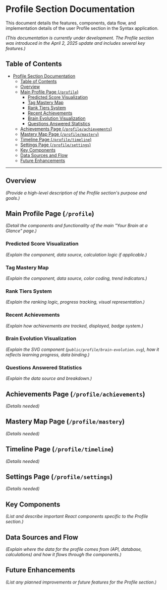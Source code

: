 # Profile Section Documentation

This document details the features, components, data flow, and implementation details of the user Profile section in the Syntax application.

*(This documentation is currently under development. The Profile section was introduced in the April 2, 2025 update and includes several key features.)*

## Table of Contents

- [Profile Section Documentation](#profile-section-documentation)
  - [Table of Contents](#table-of-contents)
  - [Overview](#overview)
  - [Main Profile Page (`/profile`)](#main-profile-page-profile)
    - [Predicted Score Visualization](#predicted-score-visualization)
    - [Tag Mastery Map](#tag-mastery-map)
    - [Rank Tiers System](#rank-tiers-system)
    - [Recent Achievements](#recent-achievements)
    - [Brain Evolution Visualization](#brain-evolution-visualization)
    - [Questions Answered Statistics](#questions-answered-statistics)
  - [Achievements Page (`/profile/achievements`)](#achievements-page-profileachievements)
  - [Mastery Map Page (`/profile/mastery`)](#mastery-map-page-profilemastery)
  - [Timeline Page (`/profile/timeline`)](#timeline-page-profiletimeline)
  - [Settings Page (`/profile/settings`)](#settings-page-profilesettings)
  - [Key Components](#key-components)
  - [Data Sources and Flow](#data-sources-and-flow)
  - [Future Enhancements](#future-enhancements)

---

## Overview

*(Provide a high-level description of the Profile section's purpose and goals.)*

## Main Profile Page (`/profile`)

*(Detail the components and functionality of the main "Your Brain at a Glance" page.)*

### Predicted Score Visualization

*(Explain the component, data source, calculation logic if applicable.)*

### Tag Mastery Map

*(Explain the component, data source, color coding, trend indicators.)*

### Rank Tiers System

*(Explain the ranking logic, progress tracking, visual representation.)*

### Recent Achievements

*(Explain how achievements are tracked, displayed, badge system.)*

### Brain Evolution Visualization

*(Explain the SVG component (`public/profile/brain-evolution.svg`), how it reflects learning progress, data binding.)*

### Questions Answered Statistics

*(Explain the data source and breakdown.)*

## Achievements Page (`/profile/achievements`)

*(Details needed)*

## Mastery Map Page (`/profile/mastery`)

*(Details needed)*

## Timeline Page (`/profile/timeline`)

*(Details needed)*

## Settings Page (`/profile/settings`)

*(Details needed)*

## Key Components

*(List and describe important React components specific to the Profile section.)*

## Data Sources and Flow

*(Explain where the data for the profile comes from (API, database, calculations) and how it flows through the components.)*

## Future Enhancements

*(List any planned improvements or future features for the Profile section.)*
